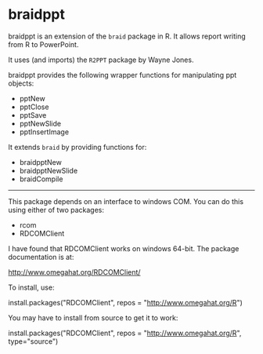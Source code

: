 # braidppt

braidppt is an extension of the `braid` package in R.  It allows report writing from R to PowerPoint.

It uses (and imports) the `R2PPT` package by Wayne Jones.

braidppt provides the following wrapper functions for manipulating ppt objects:

* pptNew
* pptClose
* pptSave
* pptNewSlide
* pptInsertImage

It extends `braid` by providing functions for:

* braidpptNew
* braidpptNewSlide
* braidCompile

---

This package depends on an interface to windows COM. You can do this using either of two packages:

* rcom
* RDCOMClient

I have found that RDCOMClient works on windows 64-bit. The package documentation is at:

http://www.omegahat.org/RDCOMClient/

To install, use:

install.packages("RDCOMClient", repos = "http://www.omegahat.org/R")

You may have to install from source to get it to work:

install.packages("RDCOMClient", repos = "http://www.omegahat.org/R", type="source")
